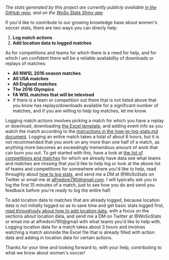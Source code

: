 *The stats generated by this project are currently publicly available [in the GitHub repo](https://github.com/amj2012/wosostats), and on the [WoSo Stats Shiny app](https://amj2012.shinyapps.io/wosostats/)*

If you'd like to contribute to our growing knowledge base about women's soccer stats, there are two ways you can direcly help:

1. **Log match actions**
2. **Add location data to logged matches**

As for competitions and teams for which there is a need for help, and for which I am confident there will be a reliable availability of downloads or replays of matches:
* **All NWSL 2016 season matches**
* **All USA matches**
* **All England matches**
* **The 2016 Olympics**
* **FA WSL matches that will be televised**
* If there is a team or competition out there that is not listed above that you know has replays/downloads available for a significant number of matches, and if you are willing to help log matches, let me know.

Logging match actions involves picking a match for which you have a replay or download, downloading [the Excel template](https://github.com/amj2012/wosostats/blob/master/resources/match-stats-template.xlsx), and adding event info as you watch the match according to the [instructions in the how-to-log-stats.md document](https://github.com/amj2012/wosostats/blob/master/resources/how-to-log-stats.md). Logging an entire match takes a total of about 6 hours, but it is not recommended that you work on any more than one half of a match, as anything more becomes an exceedingly tremendous amount of work that can burn you out. To get started with this, have a look at [the list of competitions and matches](https://github.com/amj2012/wosostats/tree/master/source/csv) for which we already have data see what teams and matches are missing that you'd like to help log or look at the above list of teams and competitions for somewhere where you'd like to help, read throughly about [how to log stats](https://github.com/amj2012/wosostats/blob/master/resources/how-to-log-stats.md), and send me a DM at @WoSoStats on Twitter or email me at alfredom790@gmail.com. I will typically ask you to log the first 15 minutes of a match, just to see how you do and send you feedback before you're ready to log the entire half.

To add location data to matches that are already logged, because location data is not initially logged so as to save time and get basic stats logged first, [read throughouly about how to add location data](https://github.com/amj2012/wosostats/blob/master/resources/how-to-log-location.md), with a focus on the sections about location data, and send me a DM on Twitter at @WoSoStats or email me at alfredom790@gmail with what teams you'd like to help with. Logging location data for a match takes about 3 hours and involves watching a match alonside the Excel file that is already filled with action data and adding in location data for certain actions.

Thanks for your time and looking forward to, with your help, contributing to what we know about women's soccer!
